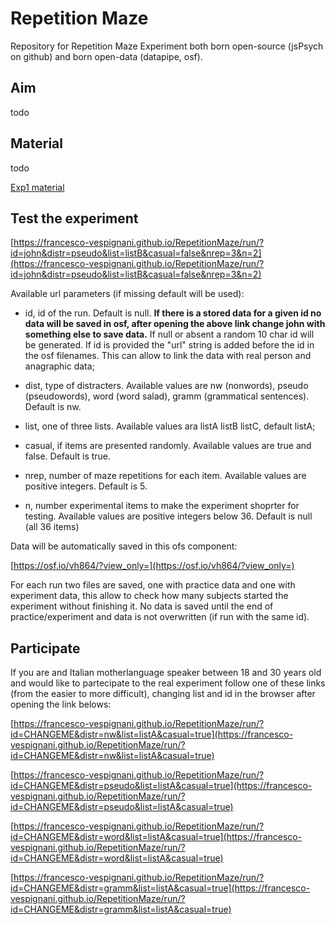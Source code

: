 # Repetition Maze

Repository for Repetition Maze Experiment both born open-source (jsPsych on github) and born open-data (datapipe, osf).

##  Aim

todo

## Material

todo

[Exp1 material](https://francesco-vespignani.github.io/RepetitionMaze/exp1_material/allitems.html)

##  Test the experiment

[https://francesco-vespignani.github.io/RepetitionMaze/run/?id=john&distr=pseudo&list=listB&casual=false&nrep=3&n=2](https://francesco-vespignani.github.io/RepetitionMaze/run/?id=john&distr=pseudo&list=listB&casual=false&nrep=3&n=2)

Available url parameters (if missing default will be used):

- id, id of the run. Default is null. **If there is a stored data for a given id no data will be saved in osf, after opening the above link change john with something else to save data.** If null or absent a random 10 char id will be generated. If id is provided the "url" string is added before the id in the osf filenames. This can allow to link the data with real person and anagraphic data;

- dist, type of distracters. Available values are nw (nonwords), pseudo (pseudowords), word (word salad), gramm (grammatical sentences). Default is nw.

- list, one of three lists. Available values ara listA listB listC, default listA;

- casual, if items are presented randomly. Available values are true and false. Default is true.

- nrep, number of maze repetitions for each item. Available values are positive integers. Default is 5.

- n, number experimental items to make the experiment shoprter for testing. Available values are positive integers below 36. Default is null (all 36 items)

Data will be automatically saved in this ofs component:

[https://osf.io/vh864/?view_only=](https://osf.io/vh864/?view_only=)

For each run two files are saved, one with practice data  and one with experiment data, this allow to check how many subjects started the experiment without finishing it. No data is saved until the end of practice/experiment and data is not overwritten (if run with the same id).

##  Participate

If you are and Italian motherlanguage speaker between 18 and 30 years old and would like to partecipate to the real experiment follow one of these links (from the easier to more difficult), changing list and id in the browser after opening the link belows:

[https://francesco-vespignani.github.io/RepetitionMaze/run/?id=CHANGEME&distr=nw&list=listA&casual=true](https://francesco-vespignani.github.io/RepetitionMaze/run/?id=CHANGEME&distr=nw&list=listA&casual=true)

[https://francesco-vespignani.github.io/RepetitionMaze/run/?id=CHANGEME&distr=pseudo&list=listA&casual=true](https://francesco-vespignani.github.io/RepetitionMaze/run/?id=CHANGEME&distr=pseudo&list=listA&casual=true)

[https://francesco-vespignani.github.io/RepetitionMaze/run/?id=CHANGEME&distr=word&list=listA&casual=true](https://francesco-vespignani.github.io/RepetitionMaze/run/?id=CHANGEME&distr=word&list=listA&casual=true)

[https://francesco-vespignani.github.io/RepetitionMaze/run/?id=CHANGEME&distr=gramm&list=listA&casual=true](https://francesco-vespignani.github.io/RepetitionMaze/run/?id=CHANGEME&distr=gramm&list=listA&casual=true)




